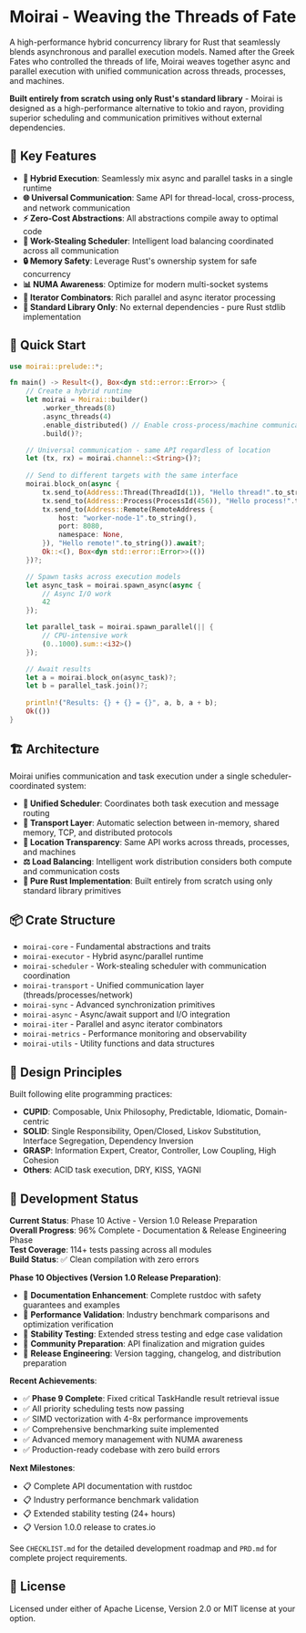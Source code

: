 # Moirai - Weaving the Threads of Fate

A high-performance hybrid concurrency library for Rust that seamlessly blends asynchronous and parallel execution models. Named after the Greek Fates who controlled the threads of life, Moirai weaves together async and parallel execution with unified communication across threads, processes, and machines.

**Built entirely from scratch using only Rust's standard library** - Moirai is designed as a high-performance alternative to tokio and rayon, providing superior scheduling and communication primitives without external dependencies.

## 🌟 Key Features

- **🔀 Hybrid Execution**: Seamlessly mix async and parallel tasks in a single runtime
- **🌐 Universal Communication**: Same API for thread-local, cross-process, and network communication  
- **⚡ Zero-Cost Abstractions**: All abstractions compile away to optimal code
- **🎯 Work-Stealing Scheduler**: Intelligent load balancing coordinated across all communication
- **🔒 Memory Safety**: Leverage Rust's ownership system for safe concurrency
- **📊 NUMA Awareness**: Optimize for modern multi-socket systems
- **🔄 Iterator Combinators**: Rich parallel and async iterator processing
- **🚀 Standard Library Only**: No external dependencies - pure Rust stdlib implementation

## 🚀 Quick Start

```rust
use moirai::prelude::*;

fn main() -> Result<(), Box<dyn std::error::Error>> {
    // Create a hybrid runtime
    let moirai = Moirai::builder()
        .worker_threads(8)
        .async_threads(4)
        .enable_distributed() // Enable cross-process/machine communication
        .build()?;

    // Universal communication - same API regardless of location
    let (tx, rx) = moirai.channel::<String>()?;
    
    // Send to different targets with the same interface
    moirai.block_on(async {
        tx.send_to(Address::Thread(ThreadId(1)), "Hello thread!".to_string()).await?;
        tx.send_to(Address::Process(ProcessId(456)), "Hello process!".to_string()).await?;
        tx.send_to(Address::Remote(RemoteAddress {
            host: "worker-node-1".to_string(),
            port: 8080,
            namespace: None,
        }), "Hello remote!".to_string()).await?;
        Ok::<(), Box<dyn std::error::Error>>(())
    })?;

    // Spawn tasks across execution models
    let async_task = moirai.spawn_async(async {
        // Async I/O work
        42
    });

    let parallel_task = moirai.spawn_parallel(|| {
        // CPU-intensive work
        (0..1000).sum::<i32>()
    });

    // Await results
    let a = moirai.block_on(async_task)?;
    let b = parallel_task.join()?;
    
    println!("Results: {} + {} = {}", a, b, a + b);
    Ok(())
}
```

## 🏗️ Architecture

Moirai unifies communication and task execution under a single scheduler-coordinated system:

- **🧠 Unified Scheduler**: Coordinates both task execution and message routing
- **🚀 Transport Layer**: Automatic selection between in-memory, shared memory, TCP, and distributed protocols
- **🎯 Location Transparency**: Same API works across threads, processes, and machines
- **⚖️ Load Balancing**: Intelligent work distribution considers both compute and communication costs
- **🔧 Pure Rust Implementation**: Built entirely from scratch using only standard library primitives

## 📦 Crate Structure

- `moirai-core` - Fundamental abstractions and traits
- `moirai-executor` - Hybrid async/parallel runtime
- `moirai-scheduler` - Work-stealing scheduler with communication coordination
- `moirai-transport` - Unified communication layer (threads/processes/network)
- `moirai-sync` - Advanced synchronization primitives
- `moirai-async` - Async/await support and I/O integration
- `moirai-iter` - Parallel and async iterator combinators
- `moirai-metrics` - Performance monitoring and observability
- `moirai-utils` - Utility functions and data structures

## 🎯 Design Principles

Built following elite programming practices:
- **CUPID**: Composable, Unix Philosophy, Predictable, Idiomatic, Domain-centric
- **SOLID**: Single Responsibility, Open/Closed, Liskov Substitution, Interface Segregation, Dependency Inversion  
- **GRASP**: Information Expert, Creator, Controller, Low Coupling, High Cohesion
- **Others**: ACID task execution, DRY, KISS, YAGNI

## 🚧 Development Status

**Current Status**: Phase 10 Active - Version 1.0 Release Preparation  
**Overall Progress**: 96% Complete - Documentation & Release Engineering Phase  
**Test Coverage**: 114+ tests passing across all modules  
**Build Status**: ✅ Clean compilation with zero errors  

**Phase 10 Objectives (Version 1.0 Release Preparation)**:
- 🔄 **Documentation Enhancement**: Complete rustdoc with safety guarantees and examples
- 🔄 **Performance Validation**: Industry benchmark comparisons and optimization verification  
- 🔄 **Stability Testing**: Extended stress testing and edge case validation
- 🔄 **Community Preparation**: API finalization and migration guides
- 🔄 **Release Engineering**: Version tagging, changelog, and distribution preparation

**Recent Achievements**:
- ✅ **Phase 9 Complete**: Fixed critical TaskHandle result retrieval issue
- ✅ All priority scheduling tests now passing
- ✅ SIMD vectorization with 4-8x performance improvements
- ✅ Comprehensive benchmarking suite implemented
- ✅ Advanced memory management with NUMA awareness
- ✅ Production-ready codebase with zero build errors

**Next Milestones**:
- 📋 Complete API documentation with rustdoc
- 📋 Industry performance benchmark validation
- 📋 Extended stability testing (24+ hours)
- 📋 Version 1.0.0 release to crates.io

See `CHECKLIST.md` for the detailed development roadmap and `PRD.md` for complete project requirements.

## 📄 License

Licensed under either of Apache License, Version 2.0 or MIT license at your option.